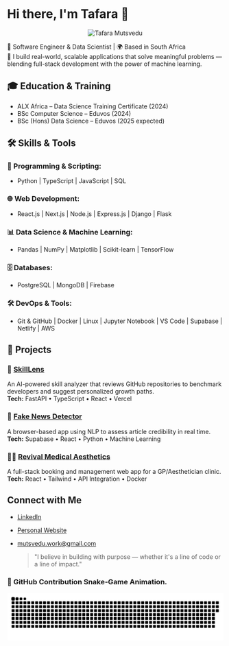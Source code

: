 # Hi there, I'm Tafara 👋
<p align="center">
  <img src="https://mutsvedutafara.com/images/profile.webp" width="200" alt="Tafara Mutsvedu" />
</p>

🚀 Software Engineer & Data Scientist | 🌍 Based in South Africa  
🎯 I build real-world, scalable applications that solve meaningful problems — blending full-stack development with the power of machine learning.

## 🎓 Education & Training
- ALX Africa – Data Science Training Certificate (2024)
- BSc Computer Science – Eduvos (2024)
- BSc (Hons) Data Science – Eduvos (2025 expected)


## 🛠 Skills & Tools

### 🔹 Programming & Scripting:
- Python | TypeScript | JavaScript | SQL

### 🌐 Web Development:
- React.js | Next.js | Node.js | Express.js | Django | Flask

### 📊 Data Science & Machine Learning:
- Pandas | NumPy | Matplotlib | Scikit-learn | TensorFlow

### 🗄 Databases:
- PostgreSQL | MongoDB | Firebase

### 🛠 DevOps & Tools:
- Git & GitHub | Docker | Linux | Jupyter Notebook | VS Code | Supabase | Netlify | AWS


## 💼 Projects

### 🧠 [SkillLens](https://skill-lens.vercel.app)
An AI-powered skill analyzer that reviews GitHub repositories to benchmark developers and suggest personalized growth paths.  
**Tech:** FastAPI • TypeScript • React • Vercel

### 📰 [Fake News Detector](https://fakenewsdetectorx.netlify.app)
A browser-based app using NLP to assess article credibility in real time.  
**Tech:** Supabase • React • Python • Machine Learning

### 🧑‍⚕️ [Revival Medical Aesthetics](https://revivalmedicalaesthetics.com)
A full-stack booking and management web app for a GP/Aesthetician clinic.  
**Tech:** React • Tailwind • API Integration • Docker

## Connect with Me

- [LinkedIn](https://www.linkedin.com/in/tafara-mutsvedu-93825621b/)
- [Personal Website](https://mutsvedutafara.com)
- mutsvedu.work@gmail.com

  > "I believe in building with purpose — whether it's a line of code or a line of impact."

### 🐍 GitHub Contribution Snake-Game Animation.

![Snake animation](https://github.com/Tafaraa/Tafaraa/blob/output/github-snake.svg)

